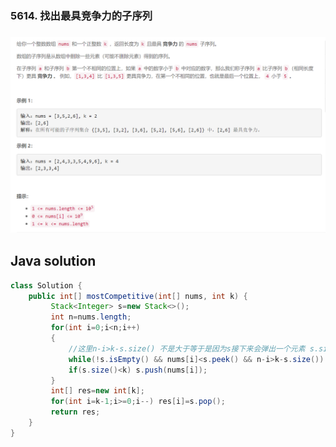 ### 5614. 找出最具竞争力的子序列

### <img src="1.png" alt=" " title="." style="zoom: 200%;" />     

## Java solution

```java
class Solution {
    public int[] mostCompetitive(int[] nums, int k) {
         Stack<Integer> s=new Stack<>();
         int n=nums.length;
         for(int i=0;i<n;i++)
         {
             //这里n-i>k-s.size() 不是大于等于是因为s接下来会弹出一个元素 s.size()减少
             while(!s.isEmpty() && nums[i]<s.peek() && n-i>k-s.size()) s.pop();
             if(s.size()<k) s.push(nums[i]);
         }
         int[] res=new int[k];
         for(int i=k-1;i>=0;i--) res[i]=s.pop();
         return res;
    }
}
```



